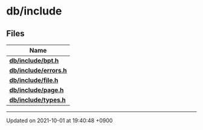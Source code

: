 

# db/include



## Files

| Name           |
| -------------- |
| **[db/include/bpt.h](/Files/db/include/bpt.h#file-bpt.h)**  |
| **[db/include/errors.h](/Files/db/include/errors.h#file-errors.h)**  |
| **[db/include/file.h](/Files/db/include/file.h#file-file.h)**  |
| **[db/include/page.h](/Files/db/include/page.h#file-page.h)**  |
| **[db/include/types.h](/Files/db/include/types.h#file-types.h)**  |






-------------------------------

Updated on 2021-10-01 at 19:40:48 +0900
